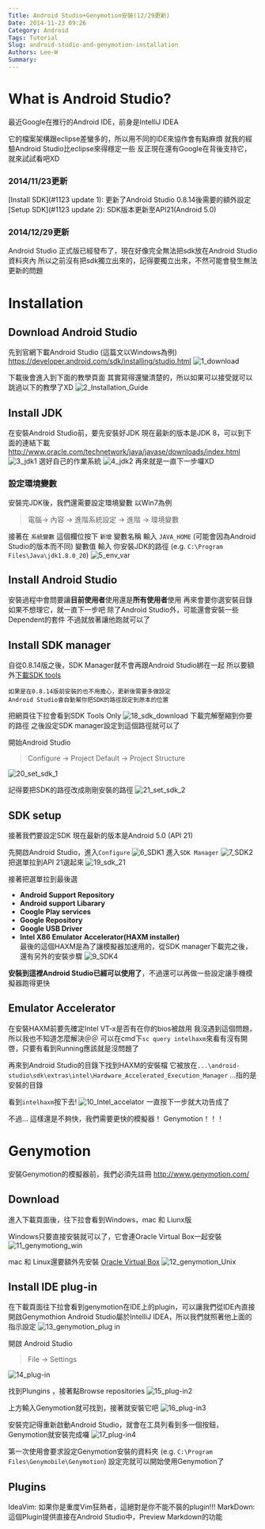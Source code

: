 ```yaml
---
Title: Android Studio+Genymotion安裝(12/29更新)
Date: 2014-11-23 09:26
Category: Android
Tags: Tutorial
Slug: android-studio-and-genymotion-installation
Authors: Lee-W
Summary: 
---
```


# What is Android Studio?
最近Google在推行的Android IDE，前身是IntelliJ IDEA
<!--more-->
它的檔案架構跟eclipse差蠻多的，所以用不同的IDE來協作會有點麻煩
就我的經驗Android Studio比eclipse來得穩定一些
反正現在還有Google在背後支持它，就來試試看吧XD

### 2014/11/23更新
[Install SDK](#1123 update 1): 更新了Android Studio 0.8.14後需要的額外設定
[Setup SDK](#1123 update 2): SDK版本更新至API21(Android 5.0)

### 2014/12/29更新
Android Studio 正式版已經發布了，現在好像完全無法把sdk放在Android Studio資料夾內
所以之前沒有把sdk獨立出來的，記得要獨立出來，不然可能會發生無法更新的問題

# Installation
## Download Android Studio
先到官網下載Android Studio (這篇文以Windows為例)
https://developer.android.com/sdk/installing/studio.html
![1_download](http://i.imgur.com/iFQ6JJY.png)

下載後會進入到下面的教學頁面
其實寫得還蠻清楚的，所以如果可以接受就可以跳過以下的教學了XD
![2_Installation_Guide](http://i.imgur.com/gkttlS9.png)

## Install JDK
在安裝Android Studio前，要先安裝好JDK
現在最新的版本是JDK 8，可以到下面的連結下載
http://www.oracle.com/technetwork/java/javase/downloads/index.html
![3_jdk1](http://i.imgur.com/0om5D2M.png)
選好自己的作業系統
![4_jdk2](http://i.imgur.com/D0G7XLq.png)
再來就是一直下一步囉XD

### 設定環境變數
安裝完JDK後，我們還需要設定環境變數
以Win7為例
> 電腦-> 內容 -> 進階系統設定 -> 進階 -> 環境變數

接著在 `系統變數` 這個欄位按下 `新增` 
變數名稱 輸入 `JAVA_HOME` (可能會因為Android Studio的版本而不同)
變數值 輸入 你安裝JDK的路徑 (e.g. `C:\Program Files\Java\jdk1.8.0_20`)
![5_env_var](http://i.imgur.com/KYG8pBO.png)

## Install Android Studio
安裝過程中會問要讓**目前使用者**使用還是**所有使用者**使用
再來會要你選安裝目錄
如果不想理它，就一直下一步吧
除了Android Studio外，可能還會安裝一些Dependent的套件
不過就放著讓他跑就可以了

<a name="1123 update 1"></a>
## Install SDK manager
自從0.8.14版之後，SDK Manager就不會再跟Android Studio綁在一起
所以要額外[下載SDK tools](https://developer.android.com/sdk/index.html?hl=i)

```
如果是在0.8.14版前安裝的也不用擔心，更新後需要多做設定
Android Studio會自動幫你把SDK的路徑設定到原本的位置
```

把網頁往下拉會看到SDK Tools Only
![18_sdk_download](http://i.imgur.com/TctIzTa.png)
下載完解壓縮到你要的路徑
之後設定SDK manager設定到這個路徑就可以了

開始Android Studio
> Configure -> Project Default -> Project Structure

![20_set_sdk_1](http://i.imgur.com/Tj82hvs.png)

記得要把SDK的路徑改成剛剛安裝的路徑
![21_set_sdk_2](http://i.imgur.com/ETqkNhX.png)

<a name="1123 update 1"></a>
## SDK setup
接著我們要設定SDK
現在最新的版本是Android 5.0 (API 21)

先開啟Android Studio，進入`Configure`
![6_SDK1](http://i.imgur.com/c8rDZxZ.png)
進入`SDK Manager`
![7_SDK2](http://i.imgur.com/pBVHp7S.png)
把選單拉到API 21選起來
![19_sdk_21](http://i.imgur.com/3lytBi2.png)

接著把選單拉到最後選
- **Android Support Repository**
- **Android support Libarary**
- **Coogle Play services**
- **Google Repository**
- **Google USB Driver**
- **Intel X86 Emulator Accelerator(HAXM installer)**  
	最後的這個HAXM是為了讓模擬器加速用的，從SDK manager下載完之後，還有另外的安裝步驟
![9_SDK4](http://i.imgur.com/UM8w30n.png)

**安裝到這裡Android Studio已經可以使用了**，不過還可以再做一些設定讓手機模擬器跑得更快

## Emulator Accelerator
在安裝HAXM前要先確定Intel VT-x是否有在你的bios被啟用
我沒遇到這個問題，所以我也不知道怎麼解決＠＠
可以在cmd下`sc query intelhaxm`來看有沒有開啓，只要有看到Running應該就是沒問題了

再來到Android Studio的目錄下找到HAXM的安裝檔
它被放在`...\android-studio\sdk\extras\intel\Hardware_Accelerated_Execution_Manager`
...指的是安裝的目錄

看到`intelhaxm`按下去!
![10_Intel_accelator](http://i.imgur.com/NX8lULd.png)
一直按下一步就大功告成了

不過...
這樣還是不夠快，我們需要更快的模擬器！
Genymotion！！！

# Genymotion
安裝Genymotion的模擬器前，我們必須先註冊
http://www.genymotion.com/

## Download
進入下載頁面後，往下拉會看到Windows，mac 和 Liunx版

Windows只要直接安裝就可以了，它會連Oracle Virtual Box一起安裝
![11_genymotiong_win](http://i.imgur.com/4oUXeea.png)

mac 和 Linux還要額外先安裝 [Oracle Virtual Box](https://www.virtualbox.org/wiki/Downloads)
![12_genymotion_Unix](http://i.imgur.com/NMQD2Jc.png)

## Install IDE plug-in
在下載頁面往下拉會看到genymotion在IDE上的plugin，可以讓我們從IDE內直接開啟Genymothion
Android Studio屬於IntelliJ IDEA，所以我們就照著他上面的指示設定
![13_genymotion_plug in](http://i.imgur.com/7C0d8aU.png)

開啟 Android Studio
> File -> Settings

![14_plug-in](http://i.imgur.com/vemudkb.png)

找到Plungins ，接著點Browse repositories
![15_plug-in2](http://i.imgur.com/UnP1hiQ.png)

上方輸入Genymotion就可找到，接著就安裝它吧
![16_plug-in3](http://i.imgur.com/xzjsTmz.png)

安裝完記得重新啟動Android Studio，就會在工具列看到多一個按鈕，Genymotion就安裝完成囉
![17_plug-in4](http://i.imgur.com/I2RbFEG.png)

第一次使用會要求設定Genymotion安裝的資料夾 (e.g. `C:\Program Files\Genymobile\Genymotion`)
設定完就可以開始使用Genymotion了

## Plugins
IdeaVim: 如果你是重度Vim狂熱者，這絕對是你不能不裝的plugin!!!
MarkDown: 這個Plugin提供直接在Android Studio中，Preview Markdown的功能